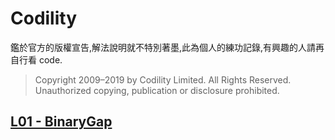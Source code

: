 # Codility
鑑於官方的版權宣告,解法說明就不特別著墨,此為個人的練功記錄,有興趣的人請再自行看 code.
>Copyright 2009–2019 by Codility Limited. All Rights Reserved. Unauthorized copying, publication or disclosure prohibited.
## [L01 - BinaryGap](https://app.codility.com/programmers/lessons/1-iterations/binary_gap/)

